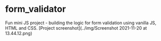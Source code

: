 # form_validator
Fun mini JS project - building the logic for form validation using vanilla JS, HTML and CSS.
[Project screenshot](../img/Screenshot 2021-11-20 at 13.44.12.png)
